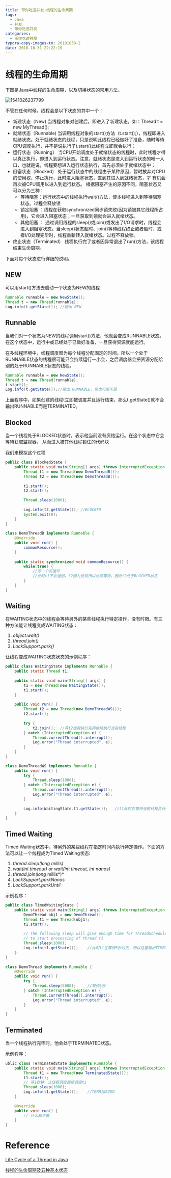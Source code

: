 ```yaml
---
title: 带你吃透并发-线程的生命周期
tags:
  - Java
  - 并发
  - 带你吃透并发
categories:
  - 带你吃透并发
typora-copy-images-to: 20181030-2
date: 2018-10-31 22:22:19
---
```


# 线程的生命周期

下图是Java中线程的生命周期，以及切换状态的常用方法。

![1541026237799](20181030-2/1541026237799.png)

不管在任何时候，线程会是以下状态的其中一个：

- 新建状态（New)
  当线程对象对创建后，即进入了新建状态，如：Thread t = new MyThread();
- 就绪状态（Runnable)
  当调用线程对象的start()方法（t.start();），线程即进入就绪状态。处于就绪状态的线程，只是说明此线程已经做好了准备，随时等待CPU调度执行，并不是说执行了t.start()此线程立即就会执行；
- 运行状态（Running）
  当CPU开始调度处于就绪状态的线程时，此时线程才得以真正执行，即进入到运行状态。注意，就绪状态是进入到运行状态的唯一入口，也就是说，线程要想进入运行状态执行，首先必须处于就绪状态中；
- 阻塞状态（Blocked）
  处于运行状态中的线程由于某种原因，暂时放弃对CPU的使用权，停止执行，此时进入阻塞状态，直到其进入到就绪状态，才 有机会再次被CPU调用以进入到运行状态。
  根据阻塞产生的原因不同，阻塞状态又可以分为三种：
  - 等待阻塞：运行状态中的线程执行wait()方法，使本线程进入到等待阻塞状态。过程会释放锁
  - 锁定阻塞 ：线程在获取synchronized同步锁失败(因为锁被其它线程所占用)，它会进入阻塞状态；一旦获取到锁就会进入就绪状态。
  - 其他阻塞 ： 通过调用线程的sleep()或join()或发出了I/O请求时，线程会进入到阻塞状态。当sleep()状态超时、join()等待线程终止或者超时、或者I/O处理完毕时，线程重新转入就绪状态。过程不释放锁。
- 终止状态（Terminated）
  线程执行完了或者因异常退出了run()方法，该线程结束生命周期。

下面对每个状态进行详细的说明。

## NEW

可以用start()方法去启动一个状态为NEW的线程

```java
Runnable runnable = new NewState();
Thread t = new Thread(runnable);
Log.info(t.getState());	//输出 NEW
```

## Runnable

当我们对一个状态为NEW的线程调用start()方法，他就会变成RUNNABLE状态。在这个状态中，运行中或已经处于已做好准备，一旦获得资源就能运行。

在多线程环境中，线程调度器为每个线程分配固定的时间。所以一个处于RUNNABLE状态的线程很可能只会持续运行一小会，之后调度器会把资源分配给别的处于RUNNABLE状态的线程。

```java
Runnable runnable = new NewState();
Thread t = new Thread(runnable);
t.start();
Log.info(t.getState());//输出 RUNNABLE，但也可能不是
```

上面程序中，如果创建的线程t立即被调度并且运行结束，那么t.getState()就不会输出RUNNABLE而是TERMINATED。

## Blocked

当一个线程处于BLOCKED状态时，表示他当前没有资格运行。在这个状态中它会等待获取监视器， 从而进入被其他线程锁住的代码块

我们来模拟这个过程

```java
public class BlockedState {
    public static void main(String[] args) throws InterruptedException {
        Thread t1 = new Thread(new DemoThreadB());
        Thread t2 = new Thread(new DemoThreadB());
         
        t1.start();
        t2.start();
         
        Thread.sleep(1000);
         
        Log.info(t2.getState()); //BLOCKED
        System.exit(0);
    }
}
 
class DemoThreadB implements Runnable {
    @Override
    public void run() {
        commonResource();
    }
     
    public static synchronized void commonResource() {
        while(true) {
			//写一个死循环
            //此时t1不会返回，t2因为没锁所以必须等待，因此t2处于BLOCKED状态
        }
    }
}
```

## Waiting

在WAITING状态中的线程会等待另外的某些线程执行特定操作，没有时限。有三种方法能让线程变成WAITING状态：

1. *object.wait()*
2. *thread.join()* 
3. *LockSupport.park()*

让线程变成WAITING状态状态的示例程序：

```java
public class WaitingState implements Runnable {
    public static Thread t1;
 
    public static void main(String[] args) {
        t1 = new Thread(new WaitingState());
        t1.start();
    }
 
    public void run() {
        Thread t2 = new Thread(new DemoThreadWS());
        t2.start();
 
        try {
            t2.join();	//等t2线程执行完再继续执行当前线程
        } catch (InterruptedException e) {
            Thread.currentThread().interrupt();
            Log.error("Thread interrupted", e);
        }
    }
}
 
class DemoThreadWS implements Runnable {
    public void run() {
        try {
            Thread.sleep(1000);
        } catch (InterruptedException e) {
            Thread.currentThread().interrupt();
            Log.error("Thread interrupted", e);
        }
         
        Log.info(WaitingState.t1.getState());	//t1此时在等待当前线程执行完毕，所以这里输出WAITING
    }
}
```

## Timed Waiting

Timed Waiting状态中，待另外的某些线程在指定时间内执行特定操作。下面的方法可以让一个线程成为Timed Waiting状态:

1. *thread.sleep(long millis)*
2. *wait(int timeout)* or *wait(int timeout, int nanos)*
3. *thread.join(long* millis*)*
4. *LockSupport.parkNanos*
5. *LockSupport.parkUntil*

示例程序：

```java
public class TimedWaitingState {
    public static void main(String[] args) throws InterruptedException {
        DemoThread obj1 = new DemoThread();
        Thread t1 = new Thread(obj1);
        t1.start();
         
        // The following sleep will give enough time for ThreadScheduler
        // to start processing of thread t1
        Thread.sleep(1000);
        Log.info(t1.getState());	//此时t1在等待5秒过去，所以这里输出TIMED_WAITING
    }
}
 
class DemoThread implements Runnable {
    @Override
    public void run() {
        try {
            Thread.sleep(5000);		//等待5秒
        } catch (InterruptedException e) {
            Thread.currentThread().interrupt();
            Log.error("Thread interrupted", e);
        }
    }
}
```

## Terminated

当一个线程执行完毕时，他会处于TERMINATED状态。

示例程序：

```java
ublic class TerminatedState implements Runnable {
    public static void main(String[] args) throws InterruptedException {
        Thread t1 = new Thread(new TerminatedState());
        t1.start();
        // 等1秒钟，让线程调度器能调度t1
        Thread.sleep(1000);
        Log.info(t1.getState());	//TERMINATED
    }
     
    @Override
    public void run() {
        // 什么都不做
    }
}
```

# Reference

[Life Cycle of a Thread in Java](http://www.baeldung.com/java-thread-lifecycle)

[线程的生命周期及五种基本状态](https://blog.csdn.net/houbin0912/article/details/77969563)